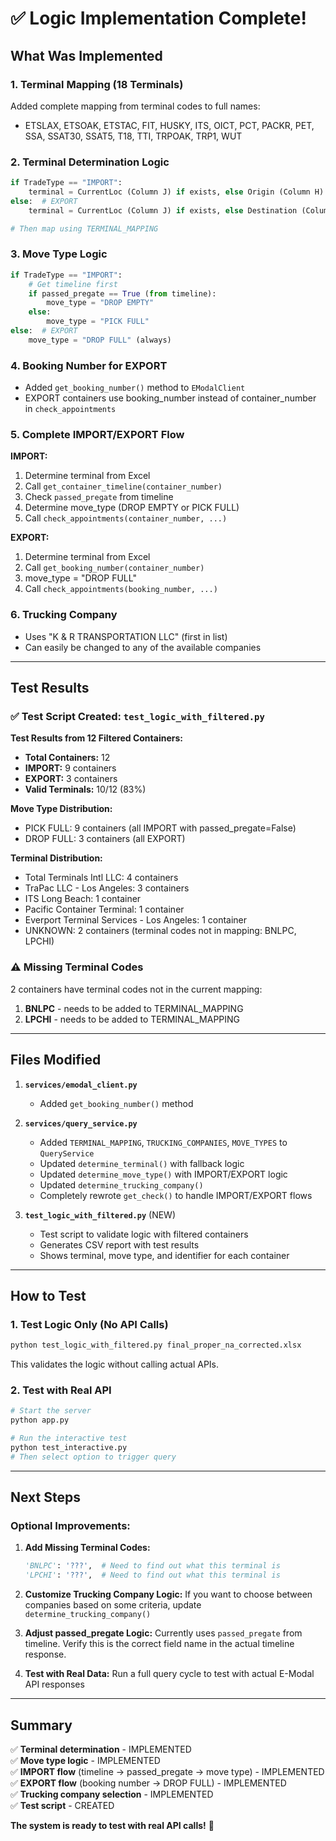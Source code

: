 # ✅ Logic Implementation Complete!

## What Was Implemented

### 1. **Terminal Mapping** (18 Terminals)
Added complete mapping from terminal codes to full names:
- ETSLAX, ETSOAK, ETSTAC, FIT, HUSKY, ITS, OICT, PCT, PACKR, PET, SSA, SSAT30, SSAT5, T18, TTI, TRPOAK, TRP1, WUT

### 2. **Terminal Determination Logic**
```python
if TradeType == "IMPORT":
    terminal = CurrentLoc (Column J) if exists, else Origin (Column H)
else:  # EXPORT
    terminal = CurrentLoc (Column J) if exists, else Destination (Column I)

# Then map using TERMINAL_MAPPING
```

### 3. **Move Type Logic**
```python
if TradeType == "IMPORT":
    # Get timeline first
    if passed_pregate == True (from timeline):
        move_type = "DROP EMPTY"
    else:
        move_type = "PICK FULL"
else:  # EXPORT
    move_type = "DROP FULL" (always)
```

### 4. **Booking Number for EXPORT**
- Added `get_booking_number()` method to `EModalClient`
- EXPORT containers use booking_number instead of container_number in `check_appointments`

### 5. **Complete IMPORT/EXPORT Flow**
**IMPORT:**
1. Determine terminal from Excel
2. Call `get_container_timeline(container_number)`
3. Check `passed_pregate` from timeline
4. Determine move_type (DROP EMPTY or PICK FULL)
5. Call `check_appointments(container_number, ...)`

**EXPORT:**
1. Determine terminal from Excel
2. Call `get_booking_number(container_number)`
3. move_type = "DROP FULL"
4. Call `check_appointments(booking_number, ...)`

### 6. **Trucking Company**
- Uses "K & R TRANSPORTATION LLC" (first in list)
- Can easily be changed to any of the available companies

---

## Test Results

### ✅ Test Script Created: `test_logic_with_filtered.py`

**Test Results from 12 Filtered Containers:**
- **Total Containers:** 12
- **IMPORT:** 9 containers
- **EXPORT:** 3 containers
- **Valid Terminals:** 10/12 (83%)

**Move Type Distribution:**
- PICK FULL: 9 containers (all IMPORT with passed_pregate=False)
- DROP FULL: 3 containers (all EXPORT)

**Terminal Distribution:**
- Total Terminals Intl LLC: 4 containers
- TraPac LLC - Los Angeles: 3 containers
- ITS Long Beach: 1 container
- Pacific Container Terminal: 1 container
- Everport Terminal Services - Los Angeles: 1 container
- UNKNOWN: 2 containers (terminal codes not in mapping: BNLPC, LPCHI)

### ⚠️ Missing Terminal Codes
2 containers have terminal codes not in the current mapping:
1. **BNLPC** - needs to be added to TERMINAL_MAPPING
2. **LPCHI** - needs to be added to TERMINAL_MAPPING

---

## Files Modified

1. **`services/emodal_client.py`**
   - Added `get_booking_number()` method

2. **`services/query_service.py`**
   - Added `TERMINAL_MAPPING`, `TRUCKING_COMPANIES`, `MOVE_TYPES` to `QueryService`
   - Updated `determine_terminal()` with fallback logic
   - Updated `determine_move_type()` with IMPORT/EXPORT logic
   - Updated `determine_trucking_company()` 
   - Completely rewrote `get_check()` to handle IMPORT/EXPORT flows

3. **`test_logic_with_filtered.py`** (NEW)
   - Test script to validate logic with filtered containers
   - Generates CSV report with test results
   - Shows terminal, move type, and identifier for each container

---

## How to Test

### 1. Test Logic Only (No API Calls)
```bash
python test_logic_with_filtered.py final_proper_na_corrected.xlsx
```
This validates the logic without calling actual APIs.

### 2. Test with Real API
```bash
# Start the server
python app.py

# Run the interactive test
python test_interactive.py
# Then select option to trigger query
```

---

## Next Steps

### Optional Improvements:

1. **Add Missing Terminal Codes:**
   ```python
   'BNLPC': '???',  # Need to find out what this terminal is
   'LPCHI': '???',  # Need to find out what this terminal is
   ```

2. **Customize Trucking Company Logic:**
   If you want to choose between companies based on some criteria, update `determine_trucking_company()`

3. **Adjust passed_pregate Logic:**
   Currently uses `passed_pregate` from timeline. Verify this is the correct field name in the actual timeline response.

4. **Test with Real Data:**
   Run a full query cycle to test with actual E-Modal API responses

---

## Summary

✅ **Terminal determination** - IMPLEMENTED  
✅ **Move type logic** - IMPLEMENTED  
✅ **IMPORT flow** (timeline → passed_pregate → move type) - IMPLEMENTED  
✅ **EXPORT flow** (booking number → DROP FULL) - IMPLEMENTED  
✅ **Trucking company selection** - IMPLEMENTED  
✅ **Test script** - CREATED  

**The system is ready to test with real API calls!** 🚀

